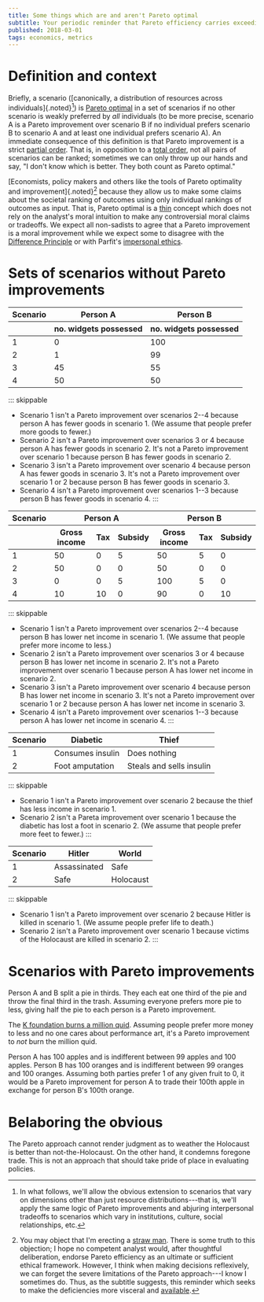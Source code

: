 ```yaml
---
title: Some things which are and aren't Pareto optimal
subtitle: Your periodic reminder that Pareto efficiency carries exceedingly little normative weight
published: 2018-03-01
tags: economics, metrics
---
```


# Definition and context

Briefly, a scenario ([canonically, a distribution of resources across individuals]{.noted}[^generalize]) is [Pareto optimal](https://en.wikipedia.org/wiki/Pareto_efficiency) in a set of scenarios if no other scenario is weakly preferred by _all_ individuals (to be more precise, scenario A is a Pareto improvement over scenario B if no individual prefers scenario B to scenario A and at least one individual prefers scenario A). An immediate consequence of this definition is that Pareto improvement is a strict [partial order](https://en.wikipedia.org/wiki/Partially_ordered_set). That is, in opposition to a [total order](https://en.wikipedia.org/wiki/Total_order), not all pairs of scenarios can be ranked; sometimes we can only throw up our hands and say, "I don't know which is better. They both count as Pareto optimal."

[Economists, policy makers and others like the tools of Pareto optimality and improvement]{.noted}[^strawman] because they allow us to make some claims about the societal ranking of outcomes using only individual rankings of outcomes as input. That is, Pareto optimal is a [thin](https://plato.stanford.edu/entries/thick-ethical-concepts/) concept which does not rely on the analyst's moral intuition to make any controversial moral claims or tradeoffs. We expect all non-sadists to agree that a Pareto improvement is a moral improvement while we expect some to disagree with the [Difference Principle](https://en.wikipedia.org/wiki/Justice_as_Fairness#Difference_principle) or with Parfit's [impersonal ethics](https://plato.stanford.edu/entries/identity-ethics/#IdeNorEth).

# Sets of scenarios without Pareto improvements

<table>
<thead>
<tr><th>Scenario</th><th>Person A</th><th>Person B</th></tr>
<tr><th></th><th>no. widgets possessed</th><th>no. widgets possessed</th></tr>
</thead>
<tbody>
<tr><td>1</td><td>0</td><td>100</td></tr>
<tr><td>2</td><td>1</td><td>99</td></tr>
<tr><td>3</td><td>45</td><td>55</td></tr>
<tr><td>4</td><td>50</td><td>50</td></tr>
</tbody>
</table>

::: skippable
- Scenario 1 isn't a Pareto improvement over scenarios 2--4 because person A has fewer goods in scenario 1. (We assume that people prefer more goods to fewer.)
- Scenario 2 isn't a Pareto improvement over scenarios 3 or 4 because person A has fewer goods in scenario 2. It's not a Pareto improvement over scenario 1 because person B has fewer goods in scenario 2.
- Scenario 3 isn't a Pareto improvement over scenario 4 because person A has fewer goods in scenario 3. It's not a Pareto improvement over scenario 1 or 2 because person B has fewer goods in scenario 3.
- Scenario 4 isn't a Pareto improvement over scenarios 1--3 because person B has fewer goods in scenario 4.
:::

<table>
<thead>
<tr><th>Scenario</th><th colspan="3">Person A</th><th colspan="3">Person B</th></tr>
<tr><th></th><th>Gross income</th><th>Tax</th><th>Subsidy</th><th>Gross income</th><th>Tax</th><th>Subsidy</th></tr>
</thead>
<tbody>
<tr><td>1</td><td>50</td><td>0</td><td>5</td><td>50</td><td>5</td><td>0</td></tr>
<tr><td>2</td><td>50</td><td>0</td><td>0</td><td>50</td><td>0</td><td>0</td></tr>
<tr><td>3</td><td>0</td><td>0</td><td>5</td><td>100</td><td>5</td><td>0</td></tr>
<tr><td>4</td><td>10</td><td>10</td><td>0</td><td>90</td><td>0</td><td>10</td></tr>
</tbody>
</table>

::: skippable
- Scenario 1 isn't a Pareto improvement over scenarios 2--4 because person B has lower net income in scenario 1. (We assume that people prefer more income to less.)
- Scenario 2 isn't a Pareto improvement over scenarios 3 or 4 because person B has lower net income in scenario 2. It's not a Pareto improvement over scenario 1 because person A has lower net income in scenario 2.
- Scenario 3 isn't a Pareto improvement over scenario 4 because person B has lower net income in scenario 3. It's not a Pareto improvement over scenario 1 or 2 because person A has lower net income in scenario 3.
- Scenario 4 isn't a Pareto improvement over scenarios 1--3 because person A has lower net income in scenario 4.
:::

| Scenario | Diabetic         | Thief                    |
|----------|------------------|--------------------------|
|        1 | Consumes insulin | Does nothing             |
|        2 | Foot amputation  | Steals and sells insulin |

::: skippable
- Scenario 1 isn't a Pareto improvement over scenario 2 because the thief has less income in scenario 1.
- Scenario 2 isn't a Pareta improvement over scenario 1 because the diabetic has lost a foot in scenario 2. (We assume that people prefer more feet to fewer.)
:::

| Scenario | Hitler       | World     |
|----------|--------------|-----------|
|        1 | Assassinated | Safe      |
|        2 | Safe         | Holocaust |

::: skippable
- Scenario 1 isn't a Pareto improvement over scenario 2 because Hitler is killed in scenario 1. (We assume people prefer life to death.)
- Scenario 2 isn't a Pareto improvement over scenario 1 because victims of the Holocaust are killed in scenario 2.
:::

# Scenarios with Pareto improvements

Person A and B split a pie in thirds. They each eat one third of the pie and throw the final third in the trash. Assuming everyone prefers more pie to less, giving half the pie to each person is a Pareto improvement.

The [K foundation burns a million quid](https://en.wikipedia.org/wiki/K_Foundation_Burn_a_Million_Quid). Assuming people prefer more money to less and no one cares about performance art, it's a Pareto improvement to _not_ burn the million quid.

Person A has 100 apples and is indifferent between 99 apples and 100 apples. Person B has 100 oranges and is indifferent between 99 oranges and 100 oranges. Assuming both parties prefer 1 of any given fruit to 0, it would be a Pareto improvement for person A to trade their 100th apple in exchange for person B's 100th orange.

# Belaboring the obvious

The Pareto approach cannot render judgment as to weather the Holocaust is better than not-the-Holocaust. On the other hand, it condemns foregone trade. This is not an approach that should take pride of place in evaluating policies.

[^generalize]: In what follows, we'll allow the obvious extension to scenarios that vary on dimensions other than just resource distributions---that is, we'll apply the same logic of Pareto improvements and abjuring interpersonal tradeoffs to scenarios which vary in institutions, culture, social relationships, etc.

[^strawman]: You may object that I'm erecting a [straw man](https://en.wikipedia.org/wiki/Straw_man). There is some truth to this objection; I hope no competent analyst would, after thoughtful deliberation, endorse Pareto efficiency as an ultimate or sufficient ethical framework. However, I think when making decisions reflexively, we can forget the severe limitations of the Pareto approach---I know I sometimes do. Thus, as the subtitle suggests, this reminder which seeks to make the deficiencies more visceral and [available](https://en.wikipedia.org/wiki/Availability_heuristic).
